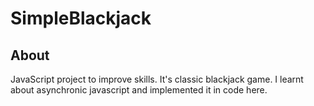 # SimpleBlackjack

## About
JavaScript project to improve skills. It's classic blackjack game.
I learnt about asynchronic javascript and implemented it in code here.
